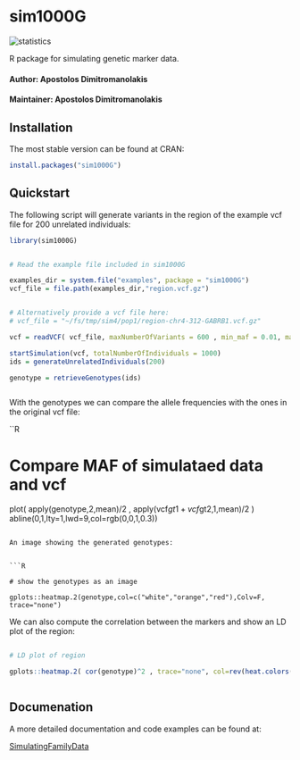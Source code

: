 # sim1000G


![statistics](https://cranlogs.r-pkg.org/badges/sim1000G)



R package for simulating genetic marker data. 

#### Author: Apostolos Dimitromanolakis
#### Maintainer: Apostolos Dimitromanolakis

## Installation

The most stable version can be found at CRAN:

```R
install.packages("sim1000G")
```

## Quickstart


The following script will generate variants in the region of the example vcf file for 200 unrelated individuals:

```R
library(sim1000G)


# Read the example file included in sim1000G

examples_dir = system.file("examples", package = "sim1000G")
vcf_file = file.path(examples_dir,"region.vcf.gz")


# Alternatively provide a vcf file here:
# vcf_file = "~/fs/tmp/sim4/pop1/region-chr4-312-GABRB1.vcf.gz"

vcf = readVCF( vcf_file, maxNumberOfVariants = 600 , min_maf = 0.01, max_maf = 1)

startSimulation(vcf, totalNumberOfIndividuals = 1000)
ids = generateUnrelatedIndividuals(200)

genotype = retrieveGenotypes(ids)



```

With the genotypes we can compare the allele frequencies with the ones in the original vcf file:

``R

# Compare MAF of simulataed data and vcf
plot( apply(genotype,2,mean)/2 ,  apply(vcf$gt1+vcf$gt2,1,mean)/2 )
abline(0,1,lty=1,lwd=9,col=rgb(0,0,1,0.3))

```

An image showing the generated genotypes:


```R

# show the genotypes as an image

gplots::heatmap.2(genotype,col=c("white","orange","red"),Colv=F, trace="none")

```

We can also compute the correlation between the markers and show an LD plot of the region:


```R

# LD plot of region

gplots::heatmap.2( cor(genotype)^2 , trace="none", col=rev(heat.colors(200)) ,Rowv=F,Colv=F )



```




## Documenation

A more detailed documentation and code examples can be found at:

[SimulatingFamilyData](https://adimitromanolakis.github.io/sim1000G/inst/doc/SimulatingFamilyData.html)

